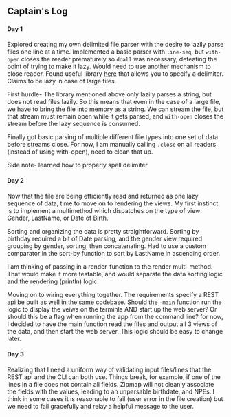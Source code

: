 ## Captain's Log

#### Day 1
Explored creating my own delimited file parser with the desire to lazily parse files one line at a time.
Implemented a basic parser with `line-seq`, but `with-open` closes the reader prematurely so `doall` was necessary,
defeating the point of trying to make it lazy.  Would need to use another mechanism to close reader.
Found useful library [here](https://github.com/davidsantiago/clojure-csv) that allows you to specify a delimiter. 
Claims to be lazy in case of large files.

First hurdle- The library mentioned above only lazily parses a string, but does not read files lazily.  So this means
 that even in the case of a large file, we have to bring the file into memory as a string. We can stream the file, but 
 that stream must remain open while it gets parsed, and `with-open` closes the stream before the lazy sequence is 
 consumed.  
 
Finally got basic parsing of multiple different file types into one set of data before streams close.
For now, I am manually calling `.close` on all readers (instead of using with-open), need to clean
that up.

Side note- learned how to properly spell delimiter

#### Day 2

Now that the file are being efficiently read and returned as one lazy sequence of data, time to move on to rendering the
views.  My first instinct is to implement a multimethod which dispatches on the type of view: Gender, LastName, 
or Date of Birth.  

Sorting and organizing the data is pretty straightforward.  Sorting by birthday required a bit of Date parsing, and 
the gender view required grouping by gender, sorting, then concatenating.  Had to use a custom comparator in the sort-by
function to sort by LastName in ascending order.  

I am thinking of passing in a render-function to the render multi-method.  That would make it more testable, and would 
separate the data sorting logic and the rendering (println) logic.  

Moving on to wiring everything together. The requirements specify a REST api 
be built as well in the same codebase.  Should the `-main` function run the 
logic to display the veiws on the terminla AND start up the web server? Or 
should this be a flag when running the app from the command line?  for now, I
 decided to have the main function read the files and output all 3 views of 
 the data, and then start the web server.  This logic should be easy to 
 change later.
 
 
 
 #### Day 3
 
 Realizing that I need a uniform way of validating input files/lines that the
  REST api and the CLI can both use.  Things break, for example, if one of 
  the lines in a file does not contain all fields.  Zipmap will not cleanly 
  associate the fields with the values, leading to an unparsable birthdate, 
  and NPEs. I think in some cases it is reasonable to fail (user error in the
   file creation) but we need to fail gracefully and relay a helpful message 
   to the user. 